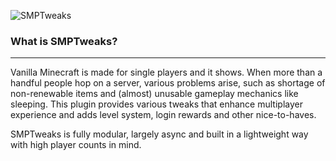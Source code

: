 ![SMPTweaks](https://files.noni.io/smptweaks_logo_320px.png)

### What is SMPTweaks?
___

Vanilla Minecraft is made for single players and it shows. When more than a handful people hop on a server, various problems arise, such as shortage of non-renewable items and (almost) unusable gameplay mechanics like sleeping.
This plugin provides various tweaks that enhance multiplayer experience and adds level system, login rewards and other nice-to-haves.

SMPTweaks is fully modular, largely async and built in a lightweight way with high player counts in mind.
